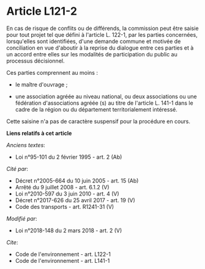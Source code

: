 # Article L121-2

En cas de risque de conflits ou de différends, la commission peut être saisie pour tout projet tel que défini à l'article L.
122-1, par les parties concernées, lorsqu'elles sont identifiées, d'une demande commune et motivée de conciliation en vue
d'aboutir à la reprise du dialogue entre ces parties et à un accord entre elles sur les modalités de participation du public
au processus décisionnel.

Ces parties comprennent au moins :

- le maître d'ouvrage ;

- une association agréée au niveau national, ou deux associations ou une fédération d'associations agréée (s) au titre de
l'article L. 141-1 dans le cadre de la région ou du département territorialement intéressé.

Cette saisine n'a pas de caractère suspensif pour la procédure en cours.

**Liens relatifs à cet article**

_Anciens textes_:

  - Loi n°95-101 du 2 février 1995 - art. 2 (Ab)

_Cité par_:

  - Décret n°2005-664 du 10 juin 2005 - art. 15 (Ab)
  - Arrêté du 9 juillet 2008 - art. 6.1.2 (V)
  - Loi n°2010-597 du 3 juin 2010 - art. 4 (V)
  - Décret n°2017-626 du 25 avril 2017 - art. 19 (V)
  - Code des transports - art. R1241-31 (V)

_Modifié par_:

  - Loi n°2018-148 du 2 mars 2018 - art. 2 (V)

_Cite_:

  - Code de l'environnement - art. L122-1
  - Code de l'environnement - art. L141-1
